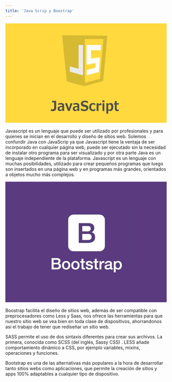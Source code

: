 ```yaml
---
title: 'Java Scrip y Boostrap'
---
```


![](20160410154524-1521622883962.jpg)

Javascript es un lenguaje que puede ser utilizado por profesionales y para quienes se inician en el desarrollo y diseño de sitios web.
Solemos confundir Java con JavaScrip ya que Javascript tiene la ventaja de ser incorporado en cualquier página web, puede ser ejecutado sin la necesidad de instalar otro programa para ser visualizado y por otra parte Java es un lenguaje independiente de la plataforma.
Javascript es un lenguaje con muchas posibilidades, utilizado para crear pequeños programas que luego son insertados en una página web y en programas más grandes, orientados a objetos mucho más complejos. 


![](bootstrap_1-890x665.jpg)

Boostrap facilita el diseño de sitios web, además de ser compatible con preprocesadores como Less y Saas, nos ofrece las herramientas para que nuestro sitio web se vea bien en toda clase de dispositivos, ahorrandonos así el trabajo de tener que rediseñar un sitio web.

SASS permite el uso de dos sintaxis diferentes para crear sus archivos. La primera, conocida como SCSS (del inglés, Sassy CSS) .
LESS añade comportamiento dinámico a CSS, por ejemplo variables, mixins, operaciones y funciones. 

Bootstrap es una de las alternativas más populares a la hora de desarrollar tanto sitios webs como aplicaciones, que permite la creación de sitios y apps 100% adaptables a cualquier tipo de dispositivo.